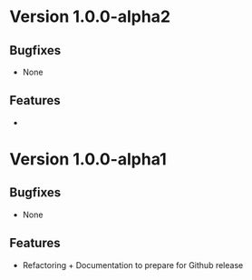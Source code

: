 # Version 1.0.0-alpha2

## Bugfixes

* None

## Features

* 

# Version 1.0.0-alpha1

## Bugfixes

* None

## Features

* Refactoring + Documentation to prepare for Github release